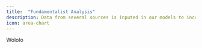 ```yaml
---
title:  "Fundamentalist Analysis"
description: Data from several sources is inputed in our models to increase its prediction accuracy.
icon: area-chart
---
```

Wololo
